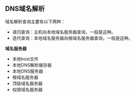 ## DNS域名解析

域名解析查询主要有以下两种：
- 递归查询：主机向本地域名服务器查询，一般是这种。
- 迭代查询：本地域名服务器向根域名服务器查询，一般是这种。

**域名服务器**
- 本地host文件
- 本地DNS解析缓存器
- 本地DNS服务器
- 根域名服务器
- 顶级域名服务器
- 权限域名服务器